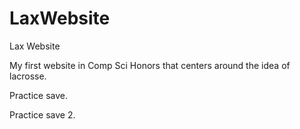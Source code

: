# LaxWebsite
Lax Website


My first website in Comp Sci Honors that centers around the idea of lacrosse.

Practice save.

Practice save 2.
